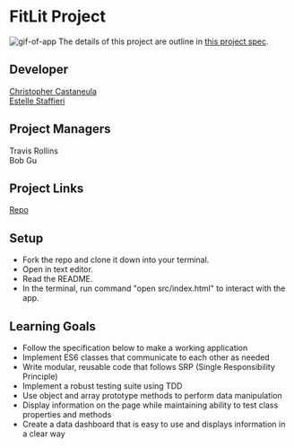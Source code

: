 # FitLit Project
![gif-of-app](assets/giphy.gif)
The details of this project are outline in [this project spec](http://frontend.turing.io/projects/fitlit.html).

## Developer
[Christopher Castaneula](https://github.com/Chriscastanuela) <br>
[Estelle Staffieri](https://github.com/Estaffieri)

## Project Managers
Travis Rollins <br>
Bob Gu

## Project Links
[Repo](https://github.com/Chriscastanuela/fitlit-activity-tracker)

## Setup
- Fork the repo and clone it down into your terminal.
- Open in text editor.
- Read the README.
- In the terminal, run command "open src/index.html" to interact with the app.

## Learning Goals
- Follow the specification below to make a working application
- Implement ES6 classes that communicate to each other as needed
- Write modular, reusable code that follows SRP (Single Responsibility Principle)
- Implement a robust testing suite using TDD
- Use object and array prototype methods to perform data manipulation
- Display information on the page while maintaining ability to test class properties and methods
- Create a data dashboard that is easy to use and displays information in a clear way
